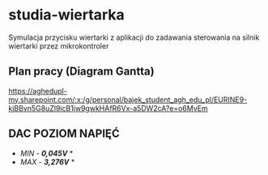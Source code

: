 # studia-wiertarka
Symulacja przycisku wiertarki z aplikacji do zadawania sterowania na silnik wiertarki przez mikrokontroler

## Plan pracy (Diagram Gantta)
https://aghedupl-my.sharepoint.com/:x:/g/personal/bajek_student_agh_edu_pl/EURINE9-kjBBvn5G8uZl9icB1jw9gwkHAfR6Vx-a5DW2cA?e=o6MvEm

## DAC POZIOM NAPIĘĆ
* *MIN - **0,045V*** *
* *MAX - **3,276V*** *
